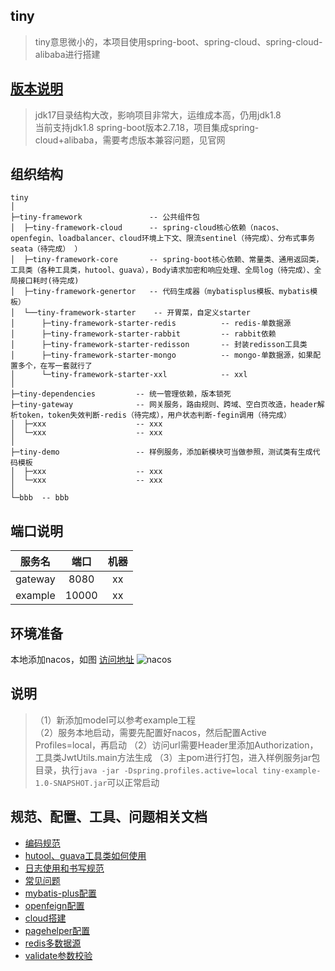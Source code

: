 ## tiny
> tiny意思微小的，本项目使用spring-boot、spring-cloud、spring-cloud-alibaba进行搭建


## [版本说明](https://github.com/alibaba/spring-cloud-alibaba/wiki/%E7%89%88%E6%9C%AC%E8%AF%B4%E6%98%8E)
> jdk17目录结构大改，影响项目非常大，运维成本高，仍用jdk1.8  
> 当前支持jdk1.8 spring-boot版本2.7.18，项目集成spring-cloud+alibaba，需要考虑版本兼容问题，见官网

## 组织结构
```
tiny
│
├─tiny-framework               -- 公共组件包
│  ├─tiny-framework-cloud      -- spring-cloud核心依赖（nacos、openfegin、loadbalancer、cloud环境上下文、限流sentinel（待完成）、分布式事务seata（待完成） ）
│  ├─tiny-framework-core       -- spring-boot核心依赖、常量类、通用返回类，工具类（各种工具类，hutool、guava），Body请求加密和响应处理、全局log（待完成）、全局接口耗时(待完成)
│  ├─tiny-framework-genertor   -- 代码生成器（mybatisplus模板、mybatis模板）
│  └──tiny-framework-starter    -- 开胃菜，自定义starter
│      ├─tiny-framework-starter-redis          -- redis-单数据源
│      ├─tiny-framework-starter-rabbit         -- rabbit依赖
│      ├─tiny-framework-starter-redisson       -- 封装redisson工具类
│      ├─tiny-framework-starter-mongo          -- mongo-单数据源，如果配置多个，在写一套就行了
│      └─tiny-framework-starter-xxl            -- xxl 
│
├─tiny-dependencies         -- 统一管理依赖，版本锁死
├─tiny-gateway              -- 网关服务，路由规则、跨域、空白页改造，header解析token，token失效判断-redis（待完成），用户状态判断-fegin调用（待完成）
│  ├─xxx                    -- xxx
│  └─xxx                    -- xxx
│
├─tiny-demo                 -- 样例服务，添加新模块可当做参照，测试类有生成代码模板
│  ├─xxx                    -- xxx
│  └─xxx                    -- xxx
│
└─bbb  -- bbb
```

## 端口说明
|   服务名   |  端口   | 机器 |
|:-------:|:-----:|:--:|
| gateway | 8080  | xx |
| example | 10000 | xx |

## 环境准备
本地添加nacos，如图 [访问地址](http://localhost:8848/nacos/)
![nacos](https://cdn.jsdelivr.net/gh/18500507445/drawing-bed/tiny/nacos.png)

## 说明
> （1）新添加model可以参考example工程  
> （2）服务本地启动，需要先配置好nacos，然后配置Active Profiles=local，再启动
> （2）访问url需要Header里添加Authorization，工具类JwtUtils.main方法生成
> （3）主pom进行打包，进入样例服务jar包目录，执行`java -jar -Dspring.profiles.active=local tiny-example-1.0-SNAPSHOT.jar`可以正常启动

## 规范、配置、工具、问题相关文档
* [编码规范](doc/规范/编码规范.md)
* [hutool、guava工具类如何使用](doc/工具/工具类.md)
* [日志使用和书写规范](doc/规范/log.md)
* [常见问题](doc/问题/常见问题.md)
* [mybatis-plus配置](doc/工具/mybatisplus.md)
* [openfeign配置](doc/架构/openfeign.md)
* [cloud搭建](doc/架构/cloud搭建.md)
* [pagehelper配置](doc/工具/pagehelper.md)
* [redis多数据源](doc/中间件/redis.md)
* [validate参数校验](doc/工具/validate.md)


